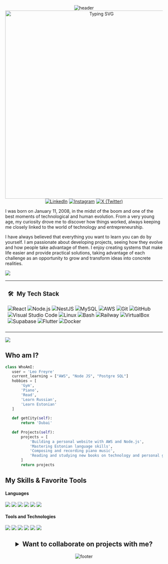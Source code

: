 <!-- HEADER -->
<div align="center" width="100%">
  <img src="https://capsule-render.vercel.app/api?color=0:1408d0,50:0860d0,100:08c4d0&height=250&section=header&fontSize=30&type=waving&fontColor=fefefe&&animation=fadeIn"
  alt="header"/>
</div>

<div align="center">
  <img
    src="https://readme-typing-svg.herokuapp.com?font=Fira+Code&size=30&duration=3000&pause=1000&color=FFFFFF&width=500&lines=Hi%2C+I'm+Leo+Freyre+👋+💻"
    alt="Typing SVG"
    style="width: 600px; height: auto;"
  />
</div>

<div style="display: flex; gap: 5px; align-items: center; justify-content: center; flex-wrap: wrap;">
  <a href="https://www.linkedin.com/in/leo-freyre?utm_source=share&utm_campaign=share_via&utm_content=profile&utm_medium=ios_app" target="_blank">
    <img src="https://img.shields.io/badge/-LinkedIn-0077B5?style=flat-square&logo=LinkedIn&logoColor=white" alt="LinkedIn">
  </a>
  <a href="https://www.instagram.com/leofreyre_?igsh=MXBhMjB4Z2hvcjZncw%3D%3D&utm_source=qr" target="_blank">
    <img src="https://img.shields.io/badge/-Instagram-E4405F?style=flat-square&logo=instagram&logoColor=white" alt="Instagram">
  </a>
  <a href="https://x.com/leooofl_?s=21" target="_blank">
    <img src="https://img.shields.io/badge/-Twitter-1DA1F2?style=flat-square&logo=x&logoColor=white" alt="X (Twitter)">
  </a>
</div>


I was born on January 11, 2008, in the midst of the boom and one of the best moments of technological and human evolution. From a very young age, my curiosity drove me to discover how things worked, always keeping me closely linked to the world of technology and entrepreneurship.

I have always believed that everything you want to learn you can do by yourself. I am passionate about developing projects, seeing how they evolve and how people take advantage of them. I enjoy creating systems that make life easier and provide practical solutions, taking advantage of each challenge as an opportunity to grow and transform ideas into concrete realities.

<a href="https://www.youtube.com/watch?v=dQw4w9WgXcQ"><img src="https://user-images.githubusercontent.com/73097560/115834477-dbab4500-a447-11eb-908a-139a6edaec5c.gif"></a>

<div align="center">
  <table cellspacing="0" cellpadding="0" style="width: 100%;">
    <tr>
      <td valign="top" width="50%" align="left">
        <h3>🛠 &nbsp;My Tech Stack</h3>
        <p style="margin: 0;">
          <img src="https://img.shields.io/badge/-React-05122A?style=flat&logo=react&logoColor=61DAFB" alt="React">
          <img src="https://img.shields.io/badge/-Node.js-05122A?style=flat&logo=node.js" alt="Node.js">
          <img src="https://img.shields.io/badge/-NestJS-05122A?style=flat&logo=nestjs&logoColor=E0234E" alt="NestJS">
          <img src="https://img.shields.io/badge/-MySQL-05122A?style=flat&logo=mysql&logoColor=4479A1" alt="MySQL">
          <img src="https://img.shields.io/badge/-AWS-05122A?style=flat&logo=amazon-aws&logoColor=FF9900" alt="AWS">
          <img src="https://img.shields.io/badge/-Git-05122A?style=flat&logo=git" alt="Git">
          <img src="https://img.shields.io/badge/-GitHub-05122A?style=flat&logo=github" alt="GitHub">
          <img src="https://img.shields.io/badge/-Visual%20Studio%20Code-05122A?style=flat&logo=visual-studio-code&logoColor=007ACC" alt="Visual Studio Code">
          <img src="https://img.shields.io/badge/-Linux-05122A?style=flat&logo=linux&logoColor=FCC624" alt="Linux">
          <img src="https://img.shields.io/badge/-Bash-05122A?style=flat&logo=gnu-bash&logoColor=white" alt="Bash">
          <img src="https://img.shields.io/badge/-Railway-05122A?style=flat&logo=railway&logoColor=white" alt="Railway">
          <img src="https://img.shields.io/badge/-VirtualBox-05122A?style=flat&logo=virtualbox&logoColor=183A61" alt="VirtualBox">
          <img src="https://img.shields.io/badge/-Supabase-05122A?style=flat&logo=supabase&logoColor=3ECF8E" alt="Supabase">
          <img src="https://img.shields.io/badge/-Flutter-05122A?style=flat&logo=flutter&logoColor=02569B" alt="Flutter">
          <img src="https://img.shields.io/badge/-Docker-05122A?style=flat&logo=docker&logoColor=2496ED" alt="Docker">
        </p>
        <br/>
      </td>
    </tr>
  </table>
</div>

<a href="https://www.youtube.com/watch?v=dQw4w9WgXcQ"><img src="https://user-images.githubusercontent.com/73097560/115834477-dbab4500-a447-11eb-908a-139a6edaec5c.gif"></a>


 ## Who am I?
 ```python
class WhoAmI:
    user = 'Leo Freyre'
    current_learning = ["AWS", "Node JS", "Postgre SQL"]
    hobbies = [
        'Gym',
        'Piano',
        'Read',
        'Learn Russian',
        'Learn Estonian'
    ]
    
    def getCity(self):
        return 'Dubai'
    
    def Projects(self):
        projects = [
            'Building a personal website with AWS and Node.js',
            'Mastering Estonian language skills',
            'Composing and recording piano music',
            'Reading and studying new books on technology and personal growth'
        ]
        return projects
 ```
 
## My Skills & Favorite Tools

<h4> Languages </h4>
<span> 
  <img src="https://img.shields.io/badge/HTML5-E34F26?style=for-the-badge&logo=html5&logoColor=white">
  <img src="https://img.shields.io/badge/CSS3-1572B6?style=for-the-badge&logo=css3&logoColor=white">
  <img src="https://img.shields.io/badge/JavaScript-F7DF1E?style=for-the-badge&logo=javascript&logoColor=black">
  <img src="https://img.shields.io/badge/python-3670A0?style=for-the-badge&logo=python&logoColor=ffdd54">
  <img src="https://img.shields.io/badge/Dart-0175C2?style=for-the-badge&logo=dart&logoColor=white">
  <img src="https://img.shields.io/badge/bash-2E2E2E?style=for-the-badge&logo=gnu-bash&logoColor=white">
</span>

<h4> Tools and Technologies </h4>
<span>
  <img src="https://img.shields.io/badge/Notion-%23000000.svg?style=for-the-badge&logo=notion&logoColor=white">
  <img src="https://img.shields.io/badge/Ubuntu-E95420?style=for-the-badge&logo=ubuntu&logoColor=white">
  <img src="https://img.shields.io/badge/WordPress-21759B?style=for-the-badge&logo=wordpress&logoColor=white">
  <img src="https://img.shields.io/badge/Kali%20Linux-557C93?style=for-the-badge&logo=kali-linux&logoColor=white">
  <img src="https://img.shields.io/badge/Inkscape-000000?style=for-the-badge&logo=inkscape&logoColor=white">
  <img src="https://img.shields.io/badge/AnyDesk-FF3A30?style=for-the-badge&logo=anydesk&logoColor=white">
</span>

##

<h2 align="center">
  <details style="border: none;">
    <summary><strong>Want to collaborate on projects with me?</strong></summary>
    <!-- Enlace de correo con el badge -->
    <br/>
    <a href="mailto:leofreyrepersonal@gmail.com">
      <img src="https://img.shields.io/badge/gmail-%2300acee.svg?color=EA4335&style=for-the-badge&logo=gmail&logoColor=white" alt="E-mail"/>
    </a>
  </details>
</h2>

<!-- FOOTER -->
<div align="center" width="100">
  <img src="https://capsule-render.vercel.app/api?color=0:1408d0,50:0860d0,100:08c4d0&height=100&section=footer&fontSize=30&type=waving&fontColor=fefefe"
  alt="footer" />
</div>
